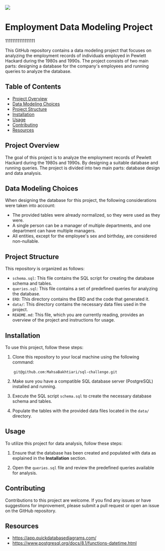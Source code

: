 ![](https://prd-rteditorial.s3.us-west-2.amazonaws.com/wp-content/uploads/2018/11/06114226/the-office-dwight.jpg)
# Employment Data Modeling Project
11111111111111111

This GitHub repository contains a data modeling project that focuses on analyzing the employment records of individuals employed in Pewlett Hackard during the 1980s and 1990s. The project consists of two main parts: designing a database for the company's employees and running queries to analyze the database.

## Table of Contents
- [Project Overview](#project-overview)
- [Data Modeling Choices](#data-modeling-choices)
- [Project Structure](#project-structure)
- [Installation](#installation)
- [Usage](#usage)
- [Contributing](#contributing)
- [Resources](#resources)

## Project Overview

The goal of this project is to analyze the employment records of Pewlett Hackard during the 1980s and 1990s. By designing a suitable database and running queries. The project is divided into two main parts: database design and data analysis.

## Data Modeling Choices

When designing the database for this project, the following considerations were taken into account:

- The provided tables were already normalized, so they were used as they were.
- A single person can be a manager of multiple departments, and one department can have multiple managers.
- All entities, except for the employee's sex and birthday, are considered non-nullable.

## Project Structure

This repository is organized as follows:

- `schema.sql`: This file contains the SQL script for creating the database schema and tables.
- `queries.sql`: This file contains a set of predefined queries for analyzing the database.
- `ERD`: This directory contains the ERD and the code that generated it.
- `data/`: This directory contains the necessary data files used in the project.
- `README.md`: This file, which you are currently reading, provides an overview of the project and instructions for usage.

## Installation

To use this project, follow these steps:

1. Clone this repository to your local machine using the following command:

&nbsp;&nbsp;&nbsp;&nbsp;&nbsp;&nbsp;&nbsp;`git@github.com:MahsaBakhtiari/sql-challenge.git`

2. Make sure you have a compatible SQL database server (PostgreSQL) installed and running.

3. Execute the SQL script `schema.sql` to create the necessary database schema and tables.

4. Populate the tables with the provided data files located in the `data/` directory.

## Usage

To utilize this project for data analysis, follow these steps:

1. Ensure that the database has been created and populated with data as explained in the **Installation** section.

2. Open the `queries.sql` file and review the predefined queries available for analysis.

## Contributing

Contributions to this project are welcome. If you find any issues or have suggestions for improvement, please submit a pull  request or open an issue on the GitHub repository.

## Resources

- https://app.quickdatabasediagrams.com/
- https://www.postgresql.org/docs/8.1/functions-datetime.html

